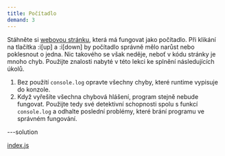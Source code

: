 ```yaml
---
title: Počítadlo
demand: 3
---
```


Stáhněte si [webovou stránku](https://github.com/Czechitas-podklady-WEB/cviceni-pocitadlo/archive/refs/heads/main.zip), která má fungovat jako počítadlo. Při klikání na tlačítka :i[up] a :i[down] by počítadlo správně mělo narůst nebo poklesnout o jedna. Nic takového se však neděje, neboť v kódu stránky je mnoho chyb. Použijte znalosti nabyté v této lekci ke splnění následujících úkolů.

1. Bez použítí `console.log` opravte všechny chyby, které runtime vypisuje do konzole.
1. Když vyřešíte všechna chybová hlášení, program stejně nebude fungovat. Použijte tedy své detektivní schopnosti spolu s funkcí `console.log` a odhalte poslední problémy, které brání programu ve správném fungování.

---solution

[index.js](https://github.com/Czechitas-podklady-WEB/cviceni-pocitadlo/blob/reseni/index.js)

